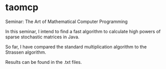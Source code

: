 taomcp
======

Seminar: The Art of Mathematical Computer Programming

In this seminar, I intend to find a fast algorithm to calculate high powers of sparse stochastic matrices in Java.

So far, I have compared the standard multiplication algorithm to the Strassen algorithm.

Results can be found in the .txt files.
